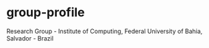 # group-profile
Research Group - Institute of Computing,  Federal University of Bahia, Salvador - Brazil
